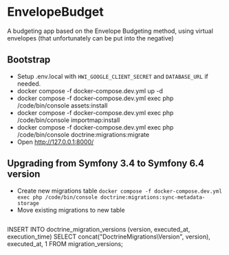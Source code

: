 EnvelopeBudget
==============

A budgeting app based on the Envelope Budgeting method, using virtual envelopes (that unfortunately can be put into the negative)


## Bootstrap
- Setup .env.local with `HWI_GOOGLE_CLIENT_SECRET` and `DATABASE_URL` if needed.
- docker compose -f docker-compose.dev.yml up -d
- docker compose -f docker-compose.dev.yml exec php /code/bin/console assets:install
- docker compose -f docker-compose.dev.yml exec php /code/bin/console importmap:install
- docker compose -f docker-compose.dev.yml exec php /code/bin/console doctrine:migrations:migrate
- Open http://127.0.0.1:8000/

## Upgrading from Symfony 3.4 to Symfony 6.4 version
- Create new migrations table `docker compose -f docker-compose.dev.yml exec php /code/bin/console doctrine:migrations:sync-metadata-storage`
- Move existing migrations to new table
  ```sql
INSERT INTO doctrine_migration_versions (version, executed_at, execution_time) SELECT concat("DoctrineMigrations\\Version", version), executed_at, 1 FROM migration_versions;
```
